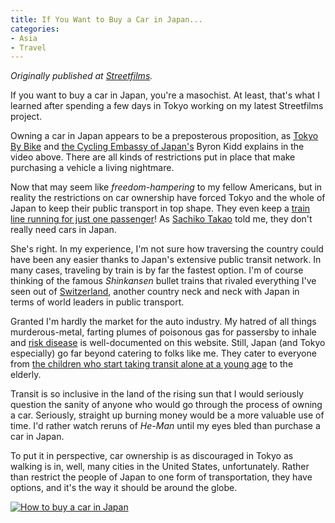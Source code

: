 ```yaml
---
title: If You Want to Buy a Car in Japan...
categories:
- Asia
- Travel
---
```


_Originally published at [Streetfilms](http://www.streetfilms.org/if-you-want-to-buy-a-car-in-japan/)._

If you want to buy a car in Japan, you're a masochist. At least, that's what I learned after spending a few days in Tokyo working on my latest Streetfilms project.<!-- more -->

Owning a car in Japan appears to be a preposterous proposition, as [Tokyo By Bike](http://www.tokyobybike.com/) and [the Cycling Embassy of Japan's](http://cycling-embassy.jp/) Byron Kidd explains in the video above. There are all kinds of restrictions put in place that make purchasing a vehicle a living nightmare.

Now that may seem like _freedom-hampering_ to my fellow Americans, but in reality the restrictions on car ownership have forced Tokyo and the whole of Japan to keep their public transport in top shape. They even keep a [train line running for just one passenger](http://www.citylab.com/commute/2016/01/japan-keeps-this-defunct-train-station-running-for-just-one-passenger/423273/)! As [Sachiko Takao](https://withoutapath.com/cycling-japan/) told me, they don't really need cars in Japan.

She's right. In my experience, I'm not sure how traversing the country could have been any easier thanks to Japan's extensive public transit network. In many cases, traveling by train is by far the fastest option. I'm of course thinking of the famous _Shinkansen_ bullet trains that rivaled everything I've seen out of [Switzerland](https://withoutapath.com/traveling-switzerland/), another country neck and neck with Japan in terms of world leaders in public transport.

Granted I'm hardly the market for the auto industry. My hatred of all things murderous-metal, farting plumes of poisonous gas for passersby to inhale and [risk disease](http://www.futurity.org/living-near-highway-drives-up-kids-asthma/) is well-documented on this website. Still, Japan (and Tokyo especially) go far beyond catering to folks like me. They cater to everyone from [the children who start taking transit alone at a young age](http://www.citylab.com/commute/2015/09/why-are-little-kids-in-japan-so-independent/407590/) to the elderly.

Transit is so inclusive in the land of the rising sun that I would seriously question the sanity of anyone who would go through the process of owning a car. Seriously, straight up burning money would be a more valuable use of time. I'd rather watch reruns of _He-Man_ until my eyes bled than purchase a car in Japan.

To put it in perspective, car ownership is as discouraged in Tokyo as walking is in, well, many cities in the United States, unfortunately. Rather than restrict the people of Japan to one form of transportation, they have options, and it's the way it should be around the globe.

[![How to buy a car in Japan](https://withoutapath.com/wp-content/uploads/2016/02/How-to-buy-a-car-in-Japan-200x300.png)](https://withoutapath.com/wp-content/uploads/2016/02/How-to-buy-a-car-in-Japan.png)
